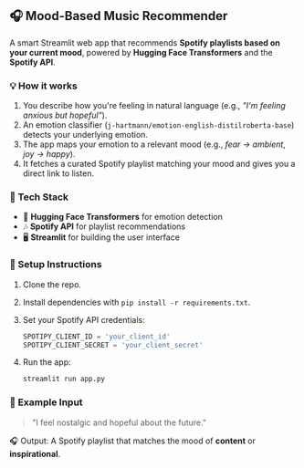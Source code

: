 
## 🎧 Mood-Based Music Recommender

A smart Streamlit web app that recommends **Spotify playlists based on your current mood**, powered by **Hugging Face Transformers** and the **Spotify API**.

### 💡 How it works

1. You describe how you're feeling in natural language (e.g., *"I'm feeling anxious but hopeful"*).
2. An emotion classifier (`j-hartmann/emotion-english-distilroberta-base`) detects your underlying emotion.
3. The app maps your emotion to a relevant mood (e.g., *fear → ambient*, *joy → happy*).
4. It fetches a curated Spotify playlist matching your mood and gives you a direct link to listen.

### 🚀 Tech Stack

* 🧠 **Hugging Face Transformers** for emotion detection
* 🎶 **Spotify API** for playlist recommendations
* 🖥️ **Streamlit** for building the user interface

### 🔧 Setup Instructions

1. Clone the repo.
2. Install dependencies with `pip install -r requirements.txt`.
3. Set your Spotify API credentials:

   ```python
   SPOTIPY_CLIENT_ID = 'your_client_id'
   SPOTIPY_CLIENT_SECRET = 'your_client_secret'
   ```
4. Run the app:

   ```bash
   streamlit run app.py
   ```

### 📝 Example Input

> "I feel nostalgic and hopeful about the future."

🎧 Output: A Spotify playlist that matches the mood of **content** or **inspirational**.

